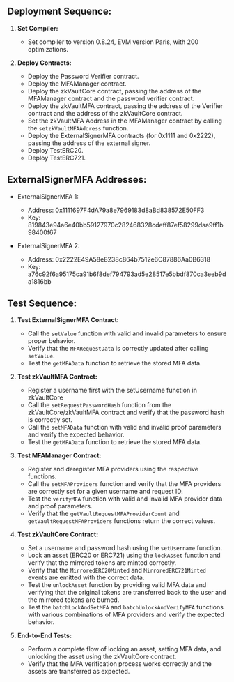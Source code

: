 ## Deployment Sequence:

1. **Set Compiler:**
   - Set compiler to version 0.8.24, EVM version Paris, with 200 optimizations.

2. **Deploy Contracts:**
   - Deploy the Password Verifier contract.
   - Deploy the MFAManager contract.
   - Deploy the zkVaultCore contract, passing the address of the MFAManager contract and the password verifier contract.
   - Deploy the zkVaultMFA contract, passing the address of the Verifier contract and the address of the zkVaultCore contract.
   - Set the zkVaultMFA Address in the MFAManager contract by calling the `setzkVaultMFAAddress` function.
   - Deploy the ExternalSignerMFA contracts (for 0x1111 and 0x2222), passing the address of the external signer.
   - Deploy TestERC20.
   - Deploy TestERC721.

## ExternalSignerMFA Addresses:

- ExternalSignerMFA 1:
  - Address: 0x1111697F4dA79a8e7969183d8aBd838572E50FF3
  - Key: 819843e94a6e40bb59127970c282468328cdeff87ef58299daa9ff1b98400f67

- ExternalSignerMFA 2:
  - Address: 0x2222E49A58e8238c864b7512e6C87886Aa0B6318
  - Key: a76c92f6a95175ca91b6f8def794793ad5e28517e5bbdf870ca3eeb9da1816bb

## Test Sequence:

1. **Test ExternalSignerMFA Contract:**
   - Call the `setValue` function with valid and invalid parameters to ensure proper behavior.
   - Verify that the `MFARequestData` is correctly updated after calling `setValue`.
   - Test the `getMFAData` function to retrieve the stored MFA data.

2. **Test zkVaultMFA Contract:**
   - Register a username first with the setUsername function in zkVaultCore
   - Call the `setRequestPasswordHash` function from the zkVaultCore/zkVaultMFA contract and verify that the password hash is correctly set.
   - Call the `setMFAData` function with valid and invalid proof parameters and verify the expected behavior.
   - Test the `getMFAData` function to retrieve the stored MFA data.

3. **Test MFAManager Contract:**
   - Register and deregister MFA providers using the respective functions.
   - Call the `setMFAProviders` function and verify that the MFA providers are correctly set for a given username and request ID.
   - Test the `verifyMFA` function with valid and invalid MFA provider data and proof parameters.
   - Verify that the `getVaultRequestMFAProviderCount` and `getVaultRequestMFAProviders` functions return the correct values.

4. **Test zkVaultCore Contract:**
   - Set a username and password hash using the `setUsername` function.
   - Lock an asset (ERC20 or ERC721) using the `lockAsset` function and verify that the mirrored tokens are minted correctly.
   - Verify that the `MirroredERC20Minted` and `MirroredERC721Minted` events are emitted with the correct data.
   - Test the `unlockAsset` function by providing valid MFA data and verifying that the original tokens are transferred back to the user and the mirrored tokens are burned.
   - Test the `batchLockAndSetMFA` and `batchUnlockAndVerifyMFA` functions with various combinations of MFA providers and verify the expected behavior.

5. **End-to-End Tests:**
   - Perform a complete flow of locking an asset, setting MFA data, and unlocking the asset using the zkVaultCore contract.
   - Verify that the MFA verification process works correctly and the assets are transferred as expected.